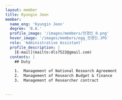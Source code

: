 ```yaml
--- 
layout: member 
title: Kyungin Jeon 
member:
  name_eng: 'Kyungin Jeon'
  degree: 'B.A.'
  profile_image: '/images/members/전경인_0.png'
  hover_image: '/images/members/egg_전경인.JPG'
  role: 'Administrative Assistant'
  profile_description: |
    [E-mail](mailto:dls7522@gmail.com)
  contents: |
    ## Duty
    
    1.  Management of National Research Agreement
    2.  Management of Research Budget & finance
    3.  Management of Researcher contract
    
    
--- 
```

